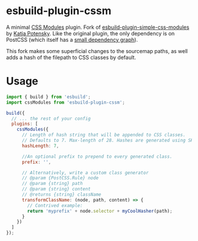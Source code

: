 # esbuild-plugin-cssm

A minimal [CSS Modules](https://github.com/css-modules/css-modules) plugin. Fork of [esbuild-plugin-simple-css-modules](https://gitlab.com/hesxenon/esbuild-plugin-simple-css-modules) by [Katja Potensky](https://gitlab.com/hesxenon). Like the original plugin, the only dependency is on PostCSS (which itself has a [small dependency graph](https://npmgraph.js.org/?q=postcss)).

This fork makes some superficial changes to the sourcemap paths, as well adds a hash of the filepath to CSS classes by default.

# Usage
```js
import { build } from 'esbuild';
import cssModules from 'esbuild-plugin-cssm';

build({
  // ... the rest of your config
  plugins: [
    cssModules({
      // Length of hash string that will be appended to CSS classes.
      // Defaults to 7. Max-length of 28. Hashes are generated using SHA-1 internally.
      hashLength: 7,

      //An optional prefix to prepend to every generated class.
      prefix: '',

      // Alternatively, write a custom class generator
      // @param {PostCSS.Rule} node
      // @param {string} path
      // @param {string} content
      // @returns {string} className
      transformClassName: (node, path, content) => {
        // Contrived example:
        return 'myprefix' + node.selector + myCoolHasher(path);
      }
    })
  ]
});
```
